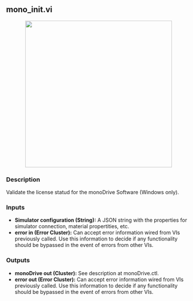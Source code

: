 ## mono_init.vi
<p align="center">
<img src="https://github.com/monoDriveIO/documentation/blob/master/WikiPhotos/LV_client/simulator/monoDrive_lvlib_mono__initc.png" 
width="400"  />
</p>

### Description 
Validate the license statud for the monoDrive Software (Windows only).

### Inputs
- **Simulator configuration (String):** A JSON string with the properties for simulator connection, material propertities, etc.
- **error in (Error Cluster):** Can accept error information wired from VIs previously called. Use this information to decide if any functionality should be bypassed in the event of errors from other VIs.


### Outputs
- **monoDrive out (Cluster):** See description at monoDrive.ctl.
- **error out (Error Cluster):** Can accept error information wired from VIs previously called. Use this information to decide if any functionality should be bypassed in the event of errors from other VIs.
